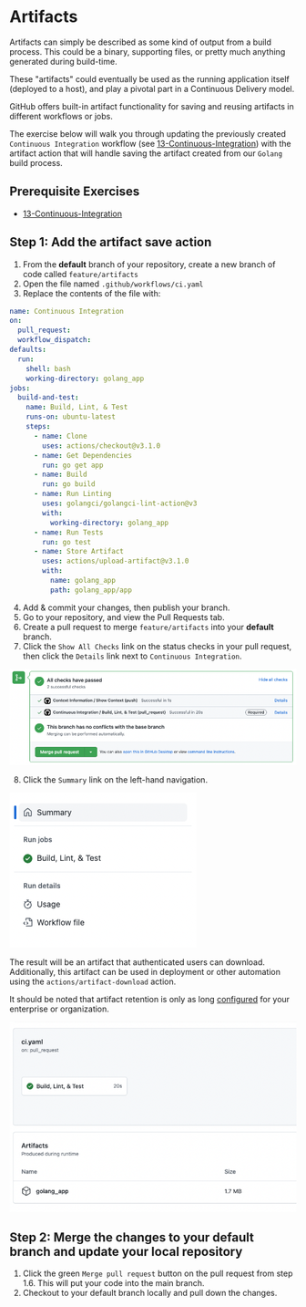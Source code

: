 # Artifacts
Artifacts can simply be described as some kind of output from a build process. This could be a binary, supporting files, or pretty much anything generated during build-time.

These "artifacts" could eventually be used as the running application itself (deployed to a host), and play a pivotal part in a Continuous Delivery model.

GitHub offers built-in artifact functionality for saving and reusing artifacts in different workflows or jobs.

The exercise below will walk you through updating the previously created `Continuous Integration` workflow (see [13-Continuous-Integration](./13-Continuous-Integration.md)) with the artifact action that will handle saving the artifact created from our `Golang` build process.

## Prerequisite Exercises
- [13-Continuous-Integration](./13-Continuous-Integration.md)

## Step 1: Add the artifact save action
1. From the **default** branch of your repository, create a new branch of code called `feature/artifacts`
2. Open the file named `.github/workflows/ci.yaml`
3. Replace the contents of the file with:

```yaml
name: Continuous Integration
on:
  pull_request:
  workflow_dispatch:
defaults:
  run:
    shell: bash
    working-directory: golang_app
jobs:
  build-and-test:
    name: Build, Lint, & Test
    runs-on: ubuntu-latest
    steps:
      - name: Clone
        uses: actions/checkout@v3.1.0
      - name: Get Dependencies
        run: go get app
      - name: Build
        run: go build
      - name: Run Linting
        uses: golangci/golangci-lint-action@v3
        with:
          working-directory: golang_app
      - name: Run Tests
        run: go test
      - name: Store Artifact
        uses: actions/upload-artifact@v3.1.0
        with:
          name: golang_app
          path: golang_app/app
```

4. Add & commit your changes, then publish your branch.
5. Go to your repository, and view the Pull Requests tab.
6. Create a pull request to merge `feature/artifacts` into your **default** branch.
7. Click the `Show All Checks` link on the status checks in your pull request, then click the `Details` link next to `Continuous Integration`.

![status checks successful](./images/14-status-checks.png)

8. Click the `Summary` link on the left-hand navigation.

![link to summary](./images/14-summary-link.png)

The result will be an artifact that authenticated users can download. Additionally, this artifact can be used in deployment or other automation using the `actions/artifact-download` action.

It should be noted that artifact retention is only as long [configured](https://docs.github.com/en/organizations/managing-organization-settings/configuring-the-retention-period-for-github-actions-artifacts-and-logs-in-your-organization) for your enterprise or organization.

![artifacts on build dashboard](./images/14-artifacts.png)

## Step 2: Merge the changes to your default branch and update your local repository

1. Click the green `Merge pull request` button on the pull request from step 1.6. This will put your code into the main branch.
2. Checkout to your default branch locally and pull down the changes.